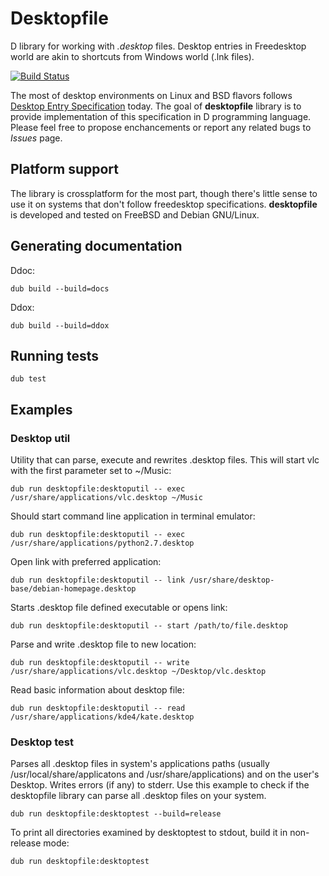 # Desktopfile

D library for working with *.desktop* files. Desktop entries in Freedesktop world are akin to shortcuts from Windows world (.lnk files).

[![Build Status](https://travis-ci.org/MyLittleRobo/desktopfile.svg?branch=master)](https://travis-ci.org/MyLittleRobo/desktopfile)

The most of desktop environments on Linux and BSD flavors follows [Desktop Entry Specification](http://standards.freedesktop.org/desktop-entry-spec/latest/) today.
The goal of **desktopfile** library is to provide implementation of this specification in D programming language.
Please feel free to propose enchancements or report any related bugs to *Issues* page.

## Platform support

The library is crossplatform for the most part, though there's little sense to use it on systems that don't follow freedesktop specifications.
**desktopfile** is developed and tested on FreeBSD and Debian GNU/Linux.

## Generating documentation

Ddoc:

    dub build --build=docs
    
Ddox:

    dub build --build=ddox

## Running tests

    dub test
    
## Examples

### Desktop util

Utility that can parse, execute and rewrites .desktop files.
This will start vlc with the first parameter set to ~/Music:

    dub run desktopfile:desktoputil -- exec /usr/share/applications/vlc.desktop ~/Music
    
Should start command line application in terminal emulator:

    dub run desktopfile:desktoputil -- exec /usr/share/applications/python2.7.desktop
    
Open link with preferred application:

    dub run desktopfile:desktoputil -- link /usr/share/desktop-base/debian-homepage.desktop

Starts .desktop file defined executable or opens link:

    dub run desktopfile:desktoputil -- start /path/to/file.desktop
    
Parse and write .desktop file to new location:

    dub run desktopfile:desktoputil -- write /usr/share/applications/vlc.desktop ~/Desktop/vlc.desktop

Read basic information about desktop file:

    dub run desktopfile:desktoputil -- read /usr/share/applications/kde4/kate.desktop
 
### Desktop test

Parses all .desktop files in system's applications paths (usually /usr/local/share/applicatons and /usr/share/applications) and on the user's Desktop.
Writes errors (if any) to stderr.
Use this example to check if the desktopfile library can parse all .desktop files on your system.

    dub run desktopfile:desktoptest --build=release

To print all directories examined by desktoptest to stdout, build it in non-release mode:

    dub run desktopfile:desktoptest
